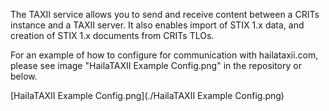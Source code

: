 The TAXII service allows you to send and receive content between a CRITs
instance and a TAXII server. It also enables import of STIX 1.x data, and
creation of STIX 1.x documents from CRITs TLOs.

For an example of how to configure for communication with hailataxii.com,
please see image "HailaTAXII Example Config.png" in the repository or below.

[HailaTAXII Example Config.png](./HailaTAXII Example Config.png)
